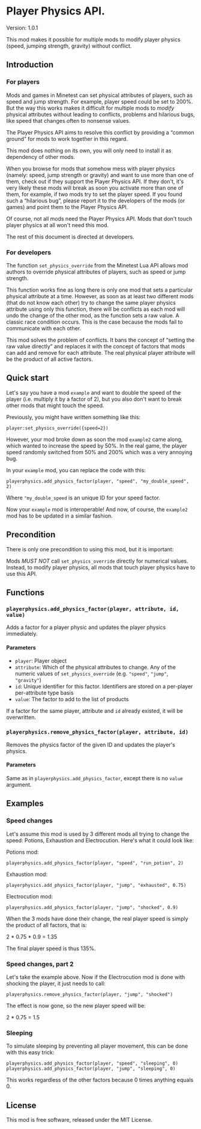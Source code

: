 # Player Physics API.

Version: 1.0.1

This mod makes it possible for multiple mods to modify player physics (speed, jumping strength, gravity) without conflict.

## Introduction
### For players
Mods and games in Minetest can set physical attributes of players, such as speed and jump strength. For example, player speed could be set to 200%. But the way this works makes it difficult for multiple mods to *modify* physical attributes without leading to conflicts, problems and hilarious bugs, like speed that changes often to nonsense values.

The Player Physics API aims to resolve this conflict by providing a “common ground” for mods to work together in this regard.

This mod does nothing on its own, you will only need to install it as dependency of other mods.

When you browse for mods that somehow mess with player physics (namely: speed, jump strength or gravity) and want to use more than one of them, check out if they support the Player Physics API. If they don't, it's very likely these mods will break as soon you activate more than one of them, for example, if two mods try to set the player speed. If you found such a “hilarious bug”, please report it to the developers of the mods (or games) and point them to the Player Physics API.

Of course, not all mods need the Player Physics API. Mods that don't touch player physics at all won't need this mod.

The rest of this document is directed at developers.

### For developers
The function `set_physics_override` from the Minetest Lua API allows mod authors to override physical attributes of players, such as speed or jump strength.

This function works fine as long there is only one mod that sets a particular physical attribute at a time. However, as soon as at least two different mods (that do not know each other) try to change the same player physics attribute using only this function, there will be conflicts as each mod will undo the change of the other mod, as the function sets a raw value. A classic race condition occurs. This is the case because the mods fail to communicate with each other.

This mod solves the problem of conflicts. It bans the concept of “setting the raw value directly” and replaces it with the concept of factors that mods can add and remove for each attribute. The real physical player attribute will be the product of all active factors.

## Quick start
Let's say you have a mod `example` and want to double the speed of the player (i.e. multiply it by a factor of 2), but you also don't want to break other mods that might touch the speed.

Previously, you might have written something like this:

`player:set_physics_override({speed=2})`

However, your mod broke down as soon the mod `example2` came along, which wanted to increase the speed by 50%. In the real game, the player speed randomly switched from 50% and 200% which was a very annoying bug.

In your `example` mod, you can replace the code with this:

`playerphysics.add_physics_factor(player, "speed", "my_double_speed", 2)`

Where `"my_double_speed` is an unique ID for your speed factor.

Now your `example` mod is interoperable! And now, of course, the `example2` mod has to be updated in a similar fashion.

## Precondition
There is only one precondition to using this mod, but it is important:

Mods *MUST NOT* call `set_physics_override` directly for numerical values. Instead, to modify player physics, all mods that touch player physics have to use this API.

## Functions
### `playerphysics.add_physics_factor(player, attribute, id, value)`
Adds a factor for a player physic and updates the player physics immediately.

#### Parameters
* `player`: Player object
* `attribute`: Which of the physical attributes to change. Any of the numeric values of `set_physics_override` (e.g. `"speed"`, `"jump"`, `"gravity"`)
* `id`: Unique identifier for this factor. Identifiers are stored on a per-player per-attribute type basis
* `value`: The factor to add to the list of products

If a factor for the same player, attribute and `id` already existed, it will be overwritten.

### `playerphysics.remove_physics_factor(player, attribute, id)`
Removes the physics factor of the given ID and updates the player's physics.

#### Parameters
Same as in `playerphysics.add_physics_factor`, except there is no `value` argument.

## Examples
### Speed changes
Let's assume this mod is used by 3 different mods all trying to change the speed:
Potions, Exhaustion and Electrocution.
Here's what it could look like:

Potions mod:
```
playerphysics.add_physics_factor(player, "speed", "run_potion", 2)
```

Exhaustion mod:
```
playerphysics.add_physics_factor(player, "jump", "exhausted", 0.75)
```

Electrocution mod:
```
playerphysics.add_physics_factor(player, "jump", "shocked", 0.9)
```

When the 3 mods have done their change, the real player speed is simply the product of all factors, that is:

2 * 0.75 * 0.9 = 1.35

The final player speed is thus 135%.

### Speed changes, part 2

Let's take the example above.
Now if the Electrocution mod is done with shocking the player, it just needs to call:

```
playerphysics.remove_physics_factor(player, "jump", "shocked")
```

The effect is now gone, so the new player speed will be:

2 * 0.75 = 1.5

### Sleeping
To simulate sleeping by preventing all player movement, this can be done with this easy trick:

```
playerphysics.add_physics_factor(player, "speed", "sleeping", 0)
playerphysics.add_physics_factor(player, "jump", "sleeping", 0)
```

This works regardless of the other factors because 0 times anything equals 0.





## License
This mod is free software, released under the MIT License.
